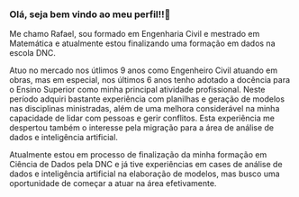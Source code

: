 ### Olá, seja bem vindo ao meu perfil!!👋

Me chamo Rafael, sou formado em Engenharia Civil e mestrado em Matemática e atualmente estou finalizando uma formação em dados na escola DNC.

Atuo no mercado nos útlimos 9 anos como Engenheiro Civil atuando em obras, mas em especial, nos últimos 6 anos tenho adotado a docência para o Ensino Superior como minha principal atividade profissional. Neste período adquiri bastante experiência com planilhas e geração de modelos nas disciplinas ministradas, além de uma melhora considerável na minha capacidade de lidar com pessoas e gerir conflitos. Esta experiência me despertou também o interesse pela migração para a área de análise de dados e inteligência artificial.

Atualmente estou em processo de finalização da minha formação em Ciência de Dados pela DNC e já tive experiências em cases de análise de dados e inteligência artificial na elaboração de modelos, mas busco uma oportunidade de começar a atuar na área efetivamente.

